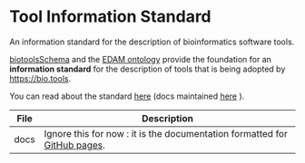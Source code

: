 # Tool Information Standard
An information standard for the description of bioinformatics software tools.

[biotoolsSchema](https://github.com/bio-tools/biotoolsSchema) and the [EDAM ontology](https://github.com/edamontology/edamontology) provide the foundation for an **information standard** for the description of tools that is being adopted by https://bio.tools.

You can read about the standard [here](http://tool-information-standard.readthedocs.io/en/latest/) (docs maintained [here](https://github.com/bio-tools/tool-Information-StandardDocs) ).


File | Description
---- | -----------
docs | Ignore this for now : it is the documentation formatted for [GitHub pages](https://bio-tools.github.io/Tool-Information-Standard/).


